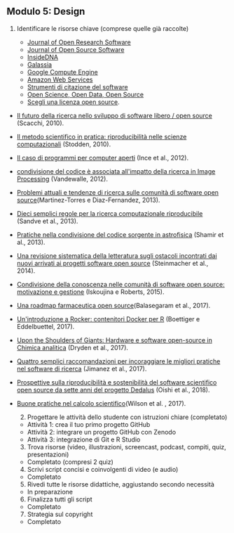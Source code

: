 ## Modulo 5: Design

1. Identificare le risorse chiave (comprese quelle già raccolte)
    
    - [Journal of Open Research Software](https://openresearchsoftware.metajnl.com/) 
    - [Journal of Open Source Software](https://joss.theoj.org/)
    - [InsideDNA](https://insidedna.me/) 
    - [Galassia](https://galaxyproject.org/)
    - [Google Compute Engine](https://cloud.google.com/compute/) 
    - [Amazon Web Services](https://aws.amazon.com/)
    - [Strumenti di citazione del software](https://github.com/mozillascience/software-citation-tools)
    - [Open Science, Open Data, Open Source](https://pfern.github.io/OSODOS/gitbook/)
    - [Scegli una licenza open source](https://choosealicense.com/).

- [Il futuro della ricerca nello sviluppo di software libero / open source](http://www.ics.uci.edu/~wscacchi/Papers/New/FoSER-Scacchi-2010.pdf) (Scacchi, 2010).
- [Il metodo scientifico in pratica: riproducibilità nelle scienze computazionali](http://datascienceassn.org/sites/default/files/The%20Scientific%20Method%20in%20Practice%20-%20Reproducibility%20in%20the%20Computational%20Sciences.pdf) (Stodden, 2010).
- [Il caso di programmi per computer aperti](https://www.nature.com/articles/nature10836) (Ince et al., 2012).
- [condivisione del codice è associata all'impatto della ricerca in Image Processing](https://infoscience.epfl.ch/record/206184/files/Vandewalle12.pdf) (Vandewalle, 2012).
- [Problemi attuali e tendenze di ricerca sulle comunità di software open source](https://www.google.com/url?q=https://idus.us.es/xmlui/bitstream/handle/11441/32245/Current%2520issues%2520and%2520research%2520trends.pdf?sequence%3D1)(Martinez-Torres e Diaz-Fernandez, 2013).
- [Dieci semplici regole per la ricerca computazionale riproducibile](http://journals.plos.org/ploscompbiol/article?id%3D10.1371/journal.pcbi.1003285) (Sandve et al., 2013).
- [Pratiche nella condivisione del codice sorgente in astrofisica](https://arxiv.org/abs/1304.6780) (Shamir et al., 2013).
- [Una revisione sistematica della letteratura sugli ostacoli incontrati dai nuovi arrivati ai progetti software open source](http://igor.pro.br/publica/papers/IST_SysReview_PrePrint.pdf) (Steinmacher et al., 2014).
- [Condivisione della conoscenza nelle comunità di software open source: motivazione e gestione](https://pdfs.semanticscholar.org/f2a2/c5129cf5656af7acc7ffaf84c9c9bafe72c5.pdf) (Iskoujina e Roberts, 2015).
- [Una roadmap farmaceutica open source](http://journals.plos.org/plosmedicine/article?id%3D10.1371/journal.pmed.1002276)(Balasegaram et al., 2017).
- [Un'introduzione a Rocker: contenitori Docker per R](https://arxiv.org/abs/1710.03675) (Boettiger e Eddelbuettel, 2017).
- [Upon the Shoulders of Giants: Hardware e software open-source in Chimica analitica](https://pubs.acs.org/doi/abs/10.1021/acs.analchem.7b00485) (Dryden et al., 2017).
- [Quattro semplici raccomandazioni per incoraggiare le migliori pratiche nel software di ricerca](https://f1000research.com/articles/6-876/v1) (Jimanez et al., 2017).
- [Prospettive sulla riproducibilità e sostenibilità del software scientifico open source da sette anni del progetto Dedalus](https://arxiv.org/abs/1801.08200) (Oishi et al., 2018).
- [Buone pratiche nel calcolo scientifico](https://doi.org/10.1371/journal.pcbi.1005510)(Wilson et al. , 2017).
    
    2. Progettare le attività dello studente con istruzioni chiare (completato)
    - Attività 1: crea il tuo primo progetto GitHub
    - Attività 2: integrare un progetto GitHub con Zenodo
    - Attività 3: integrazione di Git e R Studio
    3. Trova risorse (video, illustrazioni, screencast, podcast, compiti, quiz, presentazioni)
    - Completato (compresi 2 quiz)
    4. Scrivi script concisi e coinvolgenti di video (e audio)
    - Completato
    5. Rivedi tutte le risorse didattiche, aggiustando secondo necessità
    - In preparazione
    6. Finalizza tutti gli script
    - Completato
    7. Strategia sul copyright
    - Completato